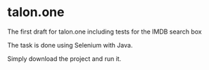 # talon.one
The first draft for talon.one including tests for the IMDB search box

The task is done using Selenium with Java.

Simply download the project and run it.
